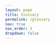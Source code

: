 ```yaml
---
layout: page
title: Glossary
permalink: /glossary
nav: true
nav_order: 3
dropdown: false
---
```

<!--will consult with team on what terms should be listed
# A 


# B



# C

# D


.
.
.
.
